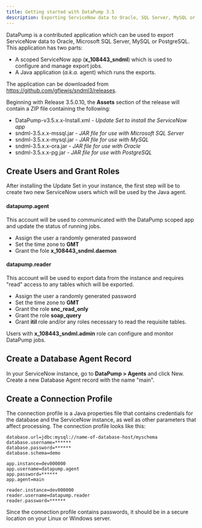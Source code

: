 ```yaml
---
title: Getting started with DataPump 3.5
description: Exporting ServiceNow data to Oracle, SQL Server, MySQL or PostgreSQL with SNDML 3.5 and the DataPump App
---
```


DataPump is a contributed application which can be used to export ServiceNow data to Oracle, Microsoft SQL Server, MySQL or PostgreSQL. This application has two parts:

* A scoped ServiceNow app (**x_108443_sndml**) which is used to configure and manage export jobs. 
* A Java application (_a.k.a._ agent) which runs the exports. 

The application can be downloaded from https://github.com/gflewis/sndml3/releases.

Beginning with Release 3.5.0.10, the **Assets** section of the release will contain 
a ZIP file containing the following:
* DataPump-v3.5.x.x-Install.xml - _Update Set to install the ServiceNow app_
* sndml-3.5.x.x-mssql.jar - _JAR file for use with Microsoft SQL Server_
* sndml-3.5.x.x-mysql.jar - _JAR file for use with MySQL_
* sndml-3.5.x.x-ora.jar - _JAR file for use with Oracle_
* sndml-3.5.x.x-pg.jar - _JAR file for use with PostgreSQL_

## Create Users and Grant Roles

After installing the Update Set in your instance, 
the first step will be to create two new ServiceNow users 
which will be used by the Java agent.

#### datapump.agent
This account will be used to communicated with the DataPump scoped app 
and update the status of running jobs.
* Assign the user a randomly generated password
* Set the time zone to **GMT**
* Grant the fole **x_108443_sndml.daemon**

#### datapump.reader
This account will be used to export data from the instance
and requires "read" access to any tables which will be exported.
* Assign the user a randomly generated password
* Set the time zone to **GMT**
* Grant the role **snc_read_only**
* Grant the role **soap_query**
* Grant **itil** role and/or any roles necessary to read the requisite tables.

Users with **x_108443_sndml.admin** role can configure and monitor DataPump jobs.

## Create a Database Agent Record

In your ServiceNow instance, go to **DataPump > Agents** and click New. Create a new Database Agent record with the name "main".

## Create a Connection Profile

The connection profile is a Java properties file that contains 
credentials for the database and the ServiceNow instance, 
as well as other parameters that affect processing. 
The connection profile looks like this:

```
database.url=jdbc:mysql://name-of-database-host/myschema
database.username=******
database.password=******
database.schema=demo

app.instance=dev000000
app.username=datapump.agent
app.password=******
app.agent=main

reader.instance=dev000000
reader.username=datapump.reader
reader.password=******
```
Since the connection profile contains passwords, 
it should be in a secure location on your Linux or Windows server.


